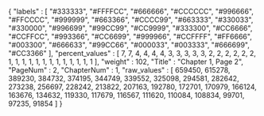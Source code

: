 {
  "labels" : [
    "#333333",
    "#FFFFCC",
    "#666666",
    "#CCCCCC",
    "#996666",
    "#FFCCCC",
    "#999999",
    "#663366",
    "#CCCC99",
    "#663333",
    "#330033",
    "#330000",
    "#996699",
    "#99CC99",
    "#CC9999",
    "#333300",
    "#CC6666",
    "#CCFFCC",
    "#993366",
    "#CC6699",
    "#999966",
    "#CCFFFF",
    "#FF6666",
    "#003300",
    "#666633",
    "#99CC66",
    "#000033",
    "#003333",
    "#666699",
    "#CC3366"
  ],
  "percent_values" : [
    7,
    7,
    4,
    4,
    4,
    4,
    3,
    3,
    3,
    3,
    3,
    2,
    2,
    2,
    2,
    2,
    2,
    1,
    1,
    1,
    1,
    1,
    1,
    1,
    1,
    1,
    1,
    1,
    1,
    1
  ],
  "weight" : 102,
  "Title" : "Chapter 1, Page 2",
  "PageNum" : 2,
  "ChapterNum" : 1,
  "raw_values" : [
    659450,
    615278,
    389230,
    384732,
    374195,
    344749,
    339552,
    325098,
    294581,
    282642,
    273238,
    256697,
    228242,
    213822,
    207163,
    192780,
    172701,
    170979,
    166124,
    163676,
    134632,
    119330,
    117679,
    116567,
    111620,
    110084,
    108834,
    99701,
    97235,
    91854
  ]
}
